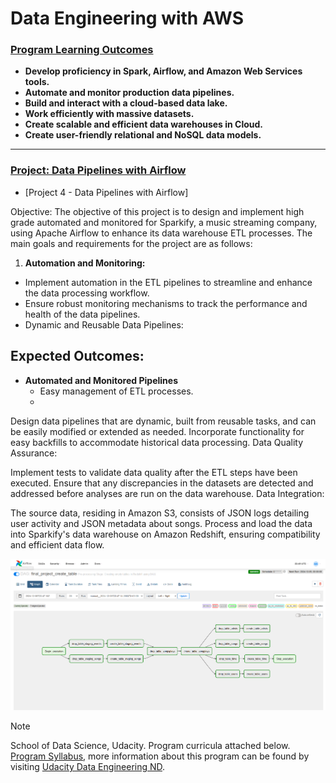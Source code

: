 # Data Engineering with AWS

### <ins>Program Learning Outcomes</ins>  

* **Develop proficiency in Spark, Airflow, and Amazon Web Services tools.**
* **Automate and monitor production data pipelines.**
* **Build and interact with a cloud-based data lake.**
* **Work efficiently with massive datasets.**
* **Create scalable and efficient data warehouses in Cloud.**
* **Create user-friendly relational and NoSQL data models.**
___

### [Project: Data Pipelines with Airflow](./automate-data-pipelines-with-airflow)
* [Project 4 - Data Pipelines with Airflow]

Objective: 
The objective of this project is to design and implement high grade automated and monitored for Sparkify, a music streaming company, using Apache Airflow to enhance its data warehouse ETL processes. The main goals and requirements for the project are as follows:

1. **Automation and Monitoring:**
- Implement automation in the ETL pipelines to streamline and enhance the data processing workflow.
- Ensure robust monitoring mechanisms to track the performance and health of the data pipelines.
- Dynamic and Reusable Data Pipelines:

## Expected Outcomes:
- **Automated and Monitored Pipelines**
  - Easy management of ETL processes.
  - 
Design data pipelines that are dynamic, built from reusable tasks, and can be easily modified or extended as needed.
Incorporate functionality for easy backfills to accommodate historical data processing.
Data Quality Assurance:

Implement tests to validate data quality after the ETL steps have been executed.
Ensure that any discrepancies in the datasets are detected and addressed before analyses are run on the data warehouse.
Data Integration:

The source data, residing in Amazon S3, consists of JSON logs detailing user activity and JSON metadata about songs.
Process and load the data into Sparkify's data warehouse on Amazon Redshift, ensuring compatibility and efficient data flow.

![Project Logo](automate-data-pipelines-with-airflow/images/final_project_create_table_DAG_Graph.PNG)

> [!NOTE]
> School of Data Science, Udacity. Program curricula attached below.
[Program Syllabus](./Data%2BEngineering%2BNanodegree%2BProgram%2BSyllabus.pdf), more information about this program can be found by visiting [Udacity Data Engineering ND](https://www.udacity.com/course/data-engineer-nanodegree--nd027).
